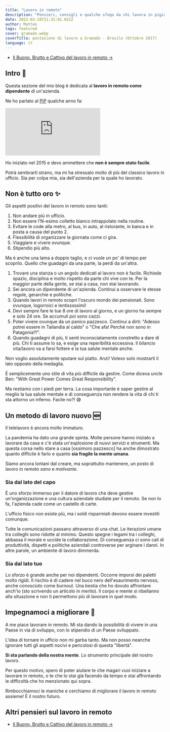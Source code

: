 ```yaml
---
title: "Lavoro in remoto"
description: "Pensieri, consigli e qualche sfogo da chi lavora in pigiama da anni."
date: 2022-03-18T21:31:01.021Z
author: Matteo
tags: featured
cover: gramado.webp
coverTitle: postazione di lavoro a Gramado - Brasile (Ottobre 2017)
language: it
---
```


- [Il Buono, Brutto e Cattivo del lavoro in remoto &rarr;](/posts/lavoro-remoto-buono-brutto-cattivo)


## Intro 👋
Questa sezione del mio blog è dedicata al __lavoro in remoto come dipendente__ di un'azienda.

Ne ho parlato al [PiP] qualche anno fa:

<iframe class="w-full aspect-[4/3]" src="https://www.youtube.com/embed/HuH3uI25yV4" title="Matteo Borgato al PiP - making remote working work" frameborder="0" allow="accelerometer; autoplay; clipboard-write; encrypted-media; gyroscope; picture-in-picture" allowfullscreen></iframe>

Ho iniziato nel 2015 e devo ammettere che __non è sempre stato facile__.

Potrà sembrarti strano, ma mi ha stressato molto di più del classico lavoro in ufficio.
Sia per colpa mia, sia dell'azienda per la quale ho lavorato.

## Non è tutto oro ✨

Gli aspetti positivi del lavoro in remoto sono tanti:

1. Non andare più in ufficio.
2. Non essere l'N-esimo colletto bianco intrappolato nella routine.
3. Evitare le code alla metro, al bus, in auto, al ristorante, in banca e in posta a causa del punto 2.
4. Flessibilità di organizzare la giornata come ci gira.
5. Viaggiare e vivere ovunque.
6. Stipendio più alto.

Ma è anche una lama a doppio taglio, e ci vuole un po' di tempo per scoprilo.
Quello che guadagni da una parte, la perdi da un'altra. 

1. Trovare una stanza o un angolo dedicati al lavoro non è facile. Richiede spazio, disciplina e molto rispetto da parte chi vive con te. Per la maggior parte della gente, se stai a casa, non stai lavorando.
2. Sei ancora un dipendente di un'azienda. Continui a osservare le stesse regole, gerarchie e politiche.
3. Quando lavori in remoto scopri l'oscuro mondo dei pensionati. Sono ovunque, logorroici e lentisssssimi!
4. Devi sempre fare le tue 8 ore di lavoro al giorno, e un giorno ha sempre e solo 24 ore. Se accumuli poi sono cazzi.
5. Poter vivere ovunque da un panico pazzesco. Continui a dirti: "Adesso potrei essere in Tailandia al caldo" o "Che afa! Perché non sono in Patagonia?!".
6. Quando guadagni di più, ti senti inconsciatamente constretto a dare di più. Chi ti assume lo sa, e esige una reperibilità eccessiva. Il bilancio vita/lavoro va a farsi fottere e la tua salute mentale anche.

Non voglio assolutamente sputare sul piatto. Anzi! Volevo solo mostrarti il lato opposto della medaglia.

È semplicemente uno stile di vita più difficile da gestire.
Come diceva uncle Ben: "With Great Power Comes Great Responsibility". 

Ma restiamo con i piedi per terra.
La cosa importante è saper gestire al meglio la tua salute mentale e di conseguenza non rendere la vita di chi ti sta attorno un inferno.
Facile no?! 😅

## Un metodo di lavoro nuovo 🆕

Il telelavoro è ancora molto immaturo. 

La pandemia ha dato una grande spinta.
Molte persone hanno iniziato a lavorare da casa e c'è stata un'esplosione di nuovi servizi e strumenti.
Ma questa corsa nello stare a casa [ossimoro pazzesco] ha anche dimostrato quanto difficile è farlo e quanto __sia fragile la mente umana__.

Siamo ancora lontani dal creare, ma soprattutto mantenere, un posto di lavoro in remoto _sano_ e _motivante_.

### Sia dal lato del capo
È uno sforzo immenso per il datore di lavoro che deve gestire un'organizzazione 
e una cultura aziendale studiate per il remoto. Se non lo fa, l'azienda cade come un castello di carte.

L'ufficio fisico non esiste più, ma i soldi risparmiati devono essere investiti comunque.

Tutte le comunicazioni passano attraverso di una chat.
Le iterazioni umane tra colleghi sono ridotte al minimo. Questo spegne i legami tra i colleghi, abbassa il morale e uccide la collaborazione. 
Di conseguenza ci sono cali di produttività, dispetti e politiche aziendali controverse per arginare i danni.
In altre parole, un ambiente di lavoro dimmerda.

### Sia dal lato tuo
Lo sforzo è grande anche per noi dipendenti. Occorre imporsi dei paletti molto rigidi.
Il rischio è di cadere nel buco nero dell'esaurimento nervoso, anche conosciuto come burnout.
Una bestia che ho dovuto affrontare anch'io (sto scrivendo un articolo in merito).
Il corpo e mente si ribellanno alla situazione e non ti permettono più di lavorare in quel modo.

## Impegnamoci a migliorare 💪

A me piace lavorare in remoto. Mi sta dando la possibilità di vivere in una Paese in via di sviluppo, con lo stipendio di un Paese sviluppato.

L'idea di tornare in ufficio non mi garba tanto.
Ma non posso neanche ignorare tutti gli aspetti nocivi e pericolosi di questa "libertà".

__Si sta parlando della nostra mente__. Lo strumento principale del nostro lavoro.

Per questo motivo, spero di poter aiutare te che magari vuoi iniziare a lavorare in remoto, o te che lo stai già facendo da tempo e stai affrontando le difficoltà
che ho menzionato qui sopra.

Rimbocchiamoci le maniche e cerchiamo di migliorare il lavoro in remoto assieme! È il nostro futuro.


## Altri pensieri sul lavoro in remoto

- [Il Buono, Brutto e Cattivo del lavoro in remoto &rarr;](/posts/lavoro-remoto-buono-brutto-cattivo)


[PiP]: https://www.programmersinpadua.it/